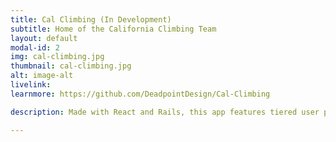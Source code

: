 ```yaml
---
title: Cal Climbing (In Development)
subtitle: Home of the California Climbing Team
layout: default
modal-id: 2
img: cal-climbing.jpg
thumbnail: cal-climbing.jpg
alt: image-alt
livelink: 
learnmore: https://github.com/DeadpointDesign/Cal-Climbing

description: Made with React and Rails, this app features tiered user permissions, online waiver submission, trip reports, comments, and integration with Google Calendar

---
```

